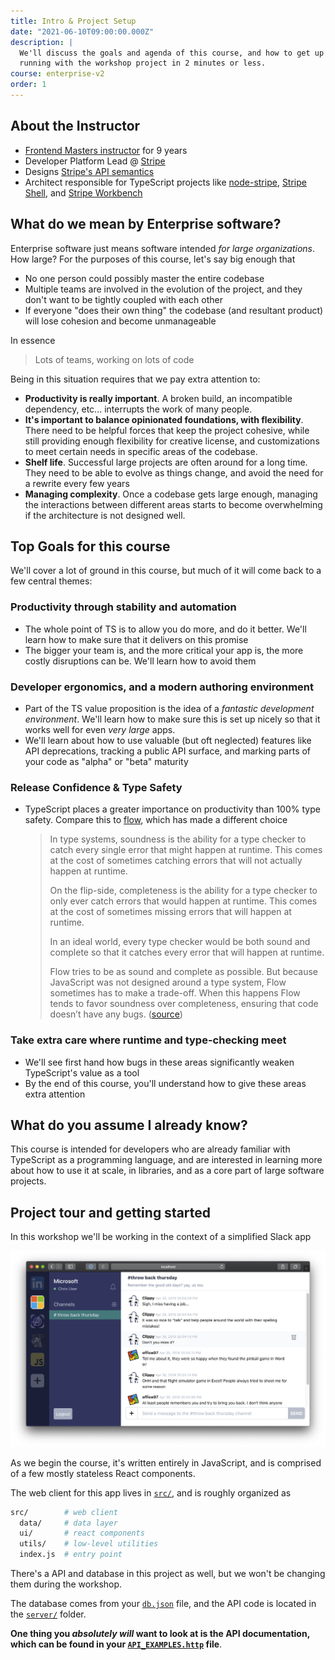 ```yaml
---
title: Intro & Project Setup
date: "2021-06-10T09:00:00.000Z"
description: |
  We'll discuss the goals and agenda of this course, and how to get up and
  running with the workshop project in 2 minutes or less.
course: enterprise-v2
order: 1
---
```


## About the Instructor

- [Frontend Masters instructor](https://frontendmasters.com/teachers/mike-north/) for 9 years
- Developer Platform Lead @ [Stripe](https://stripe.com)
- Designs [Stripe's API semantics](https://stripe.com/docs/api)
- Architect responsible for TypeScript projects like [node-stripe](https://github.com/stripe/stripe-node), [Stripe Shell](https://stripe.sh/), and [Stripe Workbench](https://workbench.stripe.dev/)

## What do we mean by **Enterprise software**?

Enterprise software just means software intended _for large organizations_. How large? For the purposes of this course, let's say big enough that

- No one person could possibly master the entire codebase
- Multiple teams are involved in the evolution of the project, and they don't want to be tightly coupled with each other
- If everyone "does their own thing" the codebase (and resultant product) will lose cohesion and become unmanageable

In essence

> Lots of teams, working on lots of code

Being in this situation requires that we pay extra attention to:

- **Productivity is really important**. A broken build, an incompatible dependency, etc... interrupts the work of many people.
- **It's important to balance opinionated foundations, with flexibility**. There need to be helpful forces that keep the project cohesive, while still providing enough flexibility for creative license, and customizations to meet certain needs in specific areas of the codebase.
- **Shelf life**. Successful large projects are often around for a long time. They need to be able to evolve as things change, and avoid the need for a rewrite every few years
- **Managing complexity**. Once a codebase gets large enough, managing the interactions between different areas starts to become overwhelming if the architecture is not designed well.

## Top Goals for this course
<!-- TODO - Fill this in -->

We'll cover a lot of ground in this course, but much of it will come back to a
few central themes:

### Productivity through stability and automation

- The whole point of TS is to allow you do more, and do it better. We'll learn how to make sure that it delivers on this promise
- The bigger your team is, and the more critical your app is, the more costly disruptions can be. We'll learn how to avoid them

### Developer ergonomics, and a modern authoring environment

- Part of the TS value proposition is the idea of a _fantastic development environment_.
  We'll learn how to make sure this is set up nicely so that it works well
  for even _very large_ apps.
- We'll learn about how to use valuable (but oft neglected) features like API
  deprecations, tracking a public API surface, and marking parts of your
  code as "alpha" or "beta" maturity

### Release Confidence & Type Safety

- TypeScript places a greater importance on productivity than 100% type safety.
  Compare this to [flow](https://flow.org), which has made a different choice
  > In type systems, soundness is the ability for a type checker to catch every single error that might happen at runtime. This comes at the cost of sometimes catching errors that will not actually happen at runtime.
  >
  > On the flip-side, completeness is the ability for a type checker to only ever catch errors that would happen at runtime. This comes at the cost of sometimes missing errors that will happen at runtime.
  >
  > In an ideal world, every type checker would be both sound and complete so that it catches every error that will happen at runtime.
  >
  > Flow tries to be as sound and complete as possible. But because JavaScript was not designed around a type system, Flow sometimes has to make a trade-off. When this happens Flow tends to favor soundness over completeness, ensuring that code doesn’t have any bugs. ([source](https://flow.org/en/docs/lang/types-and-expressions/#toc-soundness-and-completeness))

### Take extra care where runtime and type-checking meet

- We'll see first hand how bugs in these areas significantly weaken TypeScript's value as a tool
- By the end of this course, you'll understand how to give these areas extra attention

## What do you assume I already know?
<!-- TODO - Fill this in -->

This course is intended for developers who are already familiar with TypeScript
as a programming language, and are interested in learning more about how
to use it at scale, in libraries, and as a core part of large software projects.

## Project tour and getting started

In this workshop we'll be working in the context of a simplified Slack app

![project screenshot](./img/project_screenshot.png)

As we begin the course, it's written entirely in JavaScript, and is comprised of a few mostly stateless React components.

The web client for this app lives in [`src/`](../src/), and is roughly organized as

```bash
src/        # web client
  data/     # data layer
  ui/       # react components
  utils/    # low-level utilities
  index.js  # entry point
```

There's a API and database in this project as well, but we won't be changing them during the workshop.

The database comes from your [`db.json`](../db.json) file, and the API code is located in the [`server/`](../server/) folder.

**One thing you _absolutely will_ want to look at is the API documentation, which can be found in your [`API_EXAMPLES.http`](API_EXAMPLES.http) file**.
